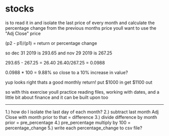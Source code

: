 # stocks

is to read it in
and isolate the last price of every month
and calculate the percentage change from the previous months price
youll want to use the "Adj Close" price

(p2 - p1)/(p1)
= return
or percentage change

so dec 31 2019 is 293.65
and nov 29 2019 is 267.25

293.65 - 267.25 = 26.40
26.40/267.25 = 0.0988

0.0988 * 100 = 9.88%
so close to a 10% increase in value?

yup looks right
thats a good monthly return!
put $1000 in get $1100 out

so with this exercise youll practice reading files, working with dates, and a little bit about finance 
and it can be built upon too

---------------------------------------------------------------------
1.) how do I isolate the last day of each month? 
2.) subtract last month Adj Close with month prior to that = difference
3.) divide difference by month prior = pre_percentage
4.) pre_percentage multiply by 100 = percentage_change
5.) write each percentage_change to csv file?
